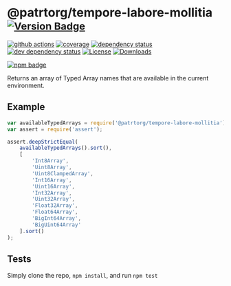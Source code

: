 # @patrtorg/tempore-labore-mollitia <sup>[![Version Badge][2]][1]</sup>

[![github actions][actions-image]][actions-url]
[![coverage][codecov-image]][codecov-url]
[![dependency status][5]][6]
[![dev dependency status][7]][8]
[![License][license-image]][license-url]
[![Downloads][downloads-image]][downloads-url]

[![npm badge][11]][1]

Returns an array of Typed Array names that are available in the current environment.

## Example

```js
var availableTypedArrays = require('@patrtorg/tempore-labore-mollitia');
var assert = require('assert');

assert.deepStrictEqual(
	availableTypedArrays().sort(),
	[
		'Int8Array',
		'Uint8Array',
		'Uint8ClampedArray',
		'Int16Array',
		'Uint16Array',
		'Int32Array',
		'Uint32Array',
		'Float32Array',
		'Float64Array',
		'BigInt64Array',
		'BigUint64Array'
	].sort()
);
```

## Tests
Simply clone the repo, `npm install`, and run `npm test`

[1]: https://npmjs.org/package/@patrtorg/tempore-labore-mollitia
[2]: https://versionbadg.es/inspect-js/@patrtorg/tempore-labore-mollitia.svg
[5]: https://david-dm.org/inspect-js/@patrtorg/tempore-labore-mollitia.svg
[6]: https://david-dm.org/inspect-js/@patrtorg/tempore-labore-mollitia
[7]: https://david-dm.org/inspect-js/@patrtorg/tempore-labore-mollitia/dev-status.svg
[8]: https://david-dm.org/inspect-js/@patrtorg/tempore-labore-mollitia#info=devDependencies
[11]: https://nodei.co/npm/@patrtorg/tempore-labore-mollitia.png?downloads=true&stars=true
[license-image]: https://img.shields.io/npm/l/@patrtorg/tempore-labore-mollitia.svg
[license-url]: LICENSE
[downloads-image]: https://img.shields.io/npm/dm/@patrtorg/tempore-labore-mollitia.svg
[downloads-url]: https://npm-stat.com/charts.html?package=@patrtorg/tempore-labore-mollitia
[codecov-image]: https://codecov.io/gh/inspect-js/@patrtorg/tempore-labore-mollitia/branch/main/graphs/badge.svg
[codecov-url]: https://app.codecov.io/gh/inspect-js/@patrtorg/tempore-labore-mollitia/
[actions-image]: https://img.shields.io/endpoint?url=https://github-actions-badge-u3jn4tfpocch.runkit.sh/inspect-js/@patrtorg/tempore-labore-mollitia
[actions-url]: https://github.com/patrtorg/tempore-labore-mollitia/actions
